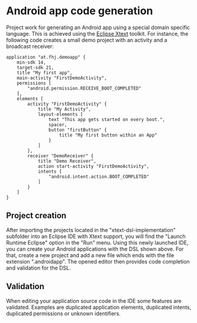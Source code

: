 # Android app code generation

Project work for generating an Android app using a special domain specific language. This is achieved using the [Eclipse Xtext](https://eclipse.org/Xtext/) toolkit. For instance, the following code creates a small demo project with an activity and a broadcast receiver:

```
application "at.fhj.demoapp" {
	min-sdk 14,
	target-sdk 21, 
	title "My first app",
	main-activity "FirstDemoActivity",
	permissions [
		"android.permission.RECEIVE_BOOT_COMPLETED"
	],
	elements [
		activity "FirstDemoActivity" {
			title "My Activity",
			layout-elements [
				text "This app gets started on every boot.",
				spacer,
				button "firstButton" {
					title "My first button within an App"
				}
			]
		},
		receiver "DemoReceiver" {
			title "Demo Receiver",
			action start-activity "FirstDemoActivity",
			intents [
				"android.intent.action.BOOT_COMPLETED"
			]
		}
	]
}
```

## Project creation

After importing the projects located in the "xtext-dsl-implementation" subfolder into an Eclipse IDE with Xtext support, you will find the "Launch Runtime Eclipse" option in the "Run" menu. Using this newly launched IDE, you can create your Android applications with the DSL shown above. For that, create a new project and add a new file which ends with the file extension ".androidapp". The opened editor then provides code completion and validation for the DSL. 

## Validation

When editing your application source code in the IDE some features are validated. Examples are duplicated application elements, duplicated intents, duplicated permissions or unknown identifiers.

